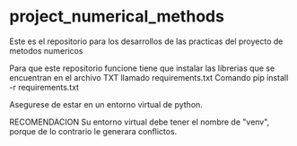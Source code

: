 # project_numerical_methods
Este es el repositorio para los desarrollos de las practicas del proyecto de metodos numericos

Para que este repositorio funcione tiene que instalar las librerias que se encuentran en el archivo TXT llamado requirements.txt 
Comando
 pip install -r requirements.txt

Asegurese de estar en un entorno virtual de python.

RECOMENDACION
Su entorno virtual debe tener el nombre de "venv", porque de lo contrario le generara conflictos.
